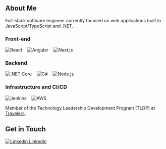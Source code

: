## About Me
Full-stack software engineer currently focused on web applications built in JavaScript/TypeScript and .NET.

### Front-end
![React](https://img.shields.io/static/v1?message=React&logo=react&labelColor=282c34&color=61dafb&logoColor=61dafb&label=%20)
&nbsp;&nbsp;
![Angular](https://img.shields.io/static/v1?message=Angular&logo=angular&labelColor=e23237&color=303030&label=%20)
&nbsp;&nbsp;
![Next.js](https://img.shields.io/static/v1?message=Next.js&logo=next.js&labelColor=000000&color=ffffff&label=%20)

### Backend
![.NET Core](https://img.shields.io/static/v1?message=.NET%20Core&logo=.net&labelColor=512bd4&color=f0f0f0&label=%20)
&nbsp;&nbsp;
![C#](https://img.shields.io/static/v1?message=C%23%209%2B&logo=csharp&labelColor=239120&color=f0f0f0&label=%20)
&nbsp;&nbsp;
![Node.js](https://img.shields.io/static/v1?message=Node.js&logo=node.js&labelColor=282c34&color=339933&label=%20)

### Infrastructure and CI/CD
![Jenkins](https://img.shields.io/static/v1?message=Jenkins&logo=Jenkins&labelColor=ffffff&color=d24939&label=%20)
&nbsp;&nbsp;
![AWS](https://img.shields.io/static/v1?message=AWS&logo=amazonaws&labelColor=262262&color=232F3E&label=%20)

Member of the Technology Leadership Development Program (TLDP) at [Travelers](https://www.travelers.com/).

## Get in Touch
[![Linkedin](https://i.stack.imgur.com/gVE0j.png) LinkedIn](https://www.linkedin.com/in/evan-cohen/)
